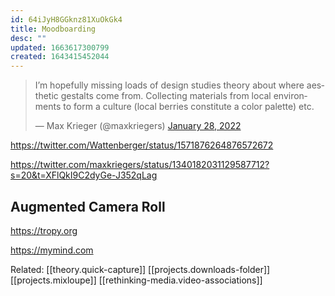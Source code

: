 ```yaml
---
id: 64iJyH8GGknz81XuOkGk4
title: Moodboarding
desc: ""
updated: 1663617300799
created: 1643415452044
---
```


<blockquote class="twitter-tweet"><p lang="en" dir="ltr">I’m hopefully missing loads of design studies theory about where aesthetic gestalts come from. Collecting materials from local environments to form a culture (local berries constitute a color palette) etc.</p>&mdash; Max Krieger (@maxkriegers) <a href="https://twitter.com/maxkriegers/status/1487160458024947714?ref_src=twsrc%5Etfw">January 28, 2022</a></blockquote> <script async src="https://platform.twitter.com/widgets.js" charset="utf-8"></script>

https://twitter.com/Wattenberger/status/1571876264876572672

https://twitter.com/maxkriegers/status/1340182031129587712?s=20&t=XFlQkI9C2dyGe-J352qLag

## Augmented Camera Roll

https://tropy.org

https://mymind.com

Related: [[theory.quick-capture]] [[projects.downloads-folder]] [[projects.mixloupe]] [[rethinking-media.video-associations]]
